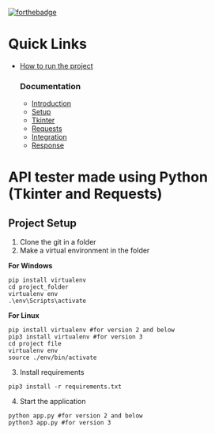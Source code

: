 
<!-- The links have to be edited -->
[![forthebadge](https://forthebadge.com/images/badges/made-with-python.svg)](https://forthebadge.com)


# Quick Links

- [How to run the project](https://github.com/suman-09/Tdoc_py#api-tester-made-using-python-tkinter-and-requests)
    
    ### Documentation
    - [Introduction](https://github.com/suman-09/Tdoc_py/blob/main/Resources/1.Introduction.md)
    - [Setup](https://github.com/suman-09/Tdoc_py/blob/main/Resources/2.Setup.md)
    - [Tkinter](https://github.com/suman-09/Tdoc_py/blob/main/Resources/3.Tkinter.md)
    - [Requests](https://github.com/suman-09/Tdoc_py/blob/main/Resources/4.Requests.md)
    - [Integration](https://github.com/suman-09/Tdoc_py/blob/main/Resources/5.Integration.md)
    - [Response](https://github.com/suman-09/Tdoc_py/blob/main/Resources/6.Response.md)


# API tester made using Python (Tkinter and Requests)

## Project Setup

1. Clone the git in a folder
2. Make a virtual environment in the folder

**For Windows**
```
pip install virtualenv
cd project_folder
virtualenv env
.\env\Scripts\activate
```

**For Linux**
```
pip install virtualenv #for version 2 and below 
pip3 install virtualenv #for version 3
cd project file
virtualenv env
source ./env/bin/activate
```

3. Install requirements
```
pip3 install -r requirements.txt
```


4. Start the application
```
python app.py #for version 2 and below
python3 app.py #for version 3
```
